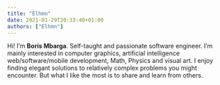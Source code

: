 ```yaml
---
title: "Elhmn"
date: 2021-01-29T20:33:40+01:00
authors: ["Elhmn"]
---
```


Hi! I’m **Boris Mbarga**. Self-taught and passionate software engineer. I’m mainly interested in computer graphics, artificial intelligence web/software/mobile development, Math, Physics and visual art. <!--more-->I enjoy finding elegant solutions to relatively complex problems you might encounter. But what I like the most is to share and learn from others.
